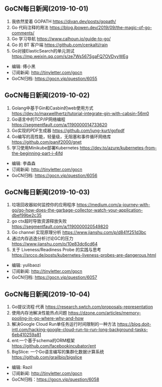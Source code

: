 ## GoCN每日新闻(2019-10-01)

1. 我依然爱着 GOPATH https://divan.dev/posts/gopath/
2. Go 代码注释的用法 https://blog.jbowen.dev/2019/09/the-magic-of-go-comments/
3. Go 学习导航 https://www.calhoun.io/guide-to-go/
4. Go 的 BT 客户端 https://github.com/cenkalti/rain
5. Go对接ElasticSearch的单元测试 https://mp.weixin.qq.com/s/ze7Ws567SgaFQ7OVDyyWEg

* 编辑: 傅小黑
* 订阅新闻: http://tinyletter.com/gocn
* GoCN归档: https://gocn.vip/question/6055

## GoCN每日新闻(2019-10-02)

1. Golang中基于Gin和Casbin的web使用方式 https://dev.to/maxwellhertz/tutorial-integrate-gin-with-cabsin-56m0
2. Go语言中的TCP/IP网络编程 https://segmentfault.com/a/1190000014733620
3. Go实现的PDF生成器 https://github.com/jung-kurt/gofpdf
4. Go编写的高性能，轻量级，无阻塞和事件循环网络库  https://github.com/panjf2000/gnet
5. 学习使用Minikube部署Kubernetes https://dev.to/azure/kubernetes-from-the-beginning-part-i-4ifd

* 编辑: 李森森
* 订阅新闻: http://tinyletter.com/gocn
* GoCN归档: https://gocn.vip/question/6056


## GoCN每日新闻(2019-10-03)

1. 垃圾回收器如何监控你的应用程序 https://medium.com/a-journey-with-go/go-how-does-the-garbage-collector-watch-your-application-dbef99be2c35
2. go ctx超时导致资源释放失败 https://segmentfault.com/a/1190000020549820
3. Go channel 实现原理分析 https://www.jianshu.com/p/d841f251d3bc
4. 通过内存逃逸分析讨论GC的压力 https://www.jianshu.com/p/10e83dc6cd64
5. 关于 Liveness/Readiness Probe 的实践与思考 https://srcco.de/posts/kubernetes-liveness-probes-are-dangerous.html

* 编辑: yulibaozi
* 订阅新闻: http://tinyletter.com/gocn
* GoCN归档: https://gocn.vip/question/6057

## GoCN每日新闻(2019-10-04)

1. Go提议流程:代表 https://research.swtch.com/proposals-representation  
2. 使用内存池解决性能热点问题 https://dzone.com/articles/memory-pooling-in-go-where-why-and-how  
3. 解决Google Cloud Run单任务运行时间限制的一种方法 https://blog.doit-intl.com/hacking-google-cloud-run-to-run-long-background-tasks-6eb410259a81  
4. ent:一个基于schema的ORM框架 https://github.com/facebookincubator/ent  
5. BigSlice: 一个Go语言编写的集群化数据计算系统 https://github.com/grailbio/bigslice  

* 编辑: Razil  
* 订阅新闻: http://tinyletter.com/gocn  
* GoCN归档：https://gocn.vip/question/6058  
